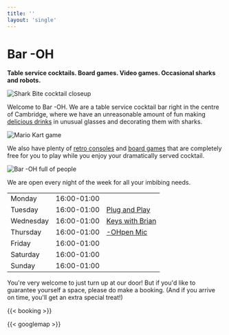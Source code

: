 ```yaml
---
title: ''
layout: 'single'
---
```


# Bar -OH

**Table service cocktails.  Board games.  Video games.  Occasional
sharks and robots.**

![Shark Bite cocktail closeup](images/sharkbite.jpeg)

Welcome to Bar -OH.  We are a table service cocktail bar right in the
centre of Cambridge, where we have an unreasonable amount of fun
making [delicious drinks](menu) in unusual glasses and decorating
them with sharks.

![Mario Kart game](images/mariokart.jpeg)

We also have plenty of [retro consoles](games) and [board
games](games) that are completely free for you to play while you
enjoy your dramatically served cocktail.

![Bar -OH full of people](images/crowd.jpeg)

We are open every night of the week for all your imbibing needs.

|            |               |                                 |
| :--------- | ------------- | :------------------------------ |
| Monday     |  16:00-01:00  |                                 |
| Tuesday    |  16:00-01:00  | [Plug and Play](tuesday)        |
| Wednesday  |  16:00-01:00  | [Keys with Brian](wednesday)    |
| Thursday   |  16:00-01:00  | [-OHpen Mic](thursday)          |
| Friday     |  16:00-01:00  |                                 |
| Saturday   |  16:00-01:00  |                                 |
| Sunday     |  16:00-01:00  |                                 |

You're very welcome to just turn up at our door!  But if you'd like to
guarantee yourself a space, please do make a booking.  (And if you
arrive on time, you'll get an extra special treat!)

{{< booking >}}

{{< googlemap >}}
